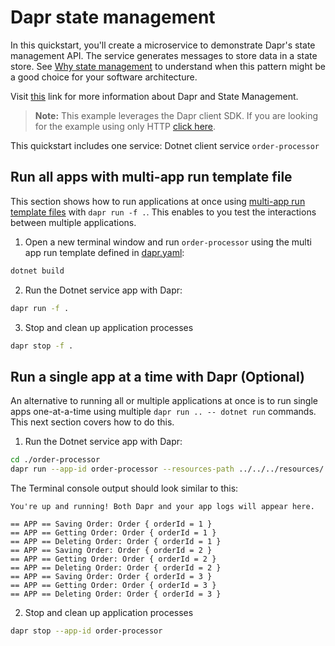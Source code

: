 # Dapr state management

In this quickstart, you'll create a microservice to demonstrate Dapr's state management API. The service generates messages to store data in a state store. See [Why state management](https://docs.dapr.io/developing-applications/building-blocks/state-management/) to understand when this pattern might be a good choice for your software architecture.

Visit [this](https://docs.dapr.io/developing-applications/building-blocks/state-management/) link for more information about Dapr and State Management.

> **Note:** This example leverages the Dapr client SDK.  If you are looking for the example using only HTTP [click here](../http).

This quickstart includes one service: Dotnet client service `order-processor`

## Run all apps with multi-app run template file

This section shows how to run applications at once using [multi-app run template files](https://docs.dapr.io/developing-applications/local-development/multi-app-dapr-run/multi-app-overview/) with `dapr run -f .`.  This enables to you test the interactions between multiple applications.

1. Open a new terminal window and run  `order-processor` using the multi app run template defined in [dapr.yaml](./dapr.yaml):

<!-- STEP
name: Install Dotnet dependencies
-->

```bash
dotnet build
```

<!-- END_STEP -->

2. Run the Dotnet service app with Dapr:

<!-- STEP
name: Run order-processor service
expected_stdout_lines:
  - '== APP - order-processor == Getting Order: Order { orderId = 1 }'
  - '== APP - order-processor == Getting Order: Order { orderId = 2 }'  
expected_stderr_lines:
output_match_mode: substring
background: true
sleep: 100
-->

  ```bash
  dapr run -f .
  ```

3. Stop and clean up application processes

```bash
dapr stop -f .
```
<!-- END_STEP -->

## Run a single app at a time with Dapr (Optional)

An alternative to running all or multiple applications at once is to run single apps one-at-a-time using multiple `dapr run .. -- dotnet run` commands.  This next section covers how to do this.

1. Run the Dotnet service app with Dapr:

<!-- STEP
name: Run order-processor service
expected_stdout_lines:
  - '== APP == Getting Order: Order { orderId = 1 }'
  - '== APP == Getting Order: Order { orderId = 2 }'
  - "Exited App successfully"
expected_stderr_lines:
output_match_mode: substring
background: true
sleep: 15
-->

```bash
cd ./order-processor
dapr run --app-id order-processor --resources-path ../../../resources/ -- dotnet run
```

The Terminal console output should look similar to this:

```text
You're up and running! Both Dapr and your app logs will appear here.

== APP == Saving Order: Order { orderId = 1 }
== APP == Getting Order: Order { orderId = 1 }
== APP == Deleting Order: Order { orderId = 1 }
== APP == Saving Order: Order { orderId = 2 }
== APP == Getting Order: Order { orderId = 2 }
== APP == Deleting Order: Order { orderId = 2 }
== APP == Saving Order: Order { orderId = 3 }
== APP == Getting Order: Order { orderId = 3 }
== APP == Deleting Order: Order { orderId = 3 }
```

2. Stop and clean up application processes

```bash
dapr stop --app-id order-processor
```
<!-- END_STEP -->
